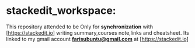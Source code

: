 # stackedit_workspace: 

This repository attended to be Only for **synchronization** with [https://stackedit.io] writing summary,courses note,links and cheatsheet. Its linked to my gmail account **farisubuntu@gmail.com** at [https://stackedit.io]
